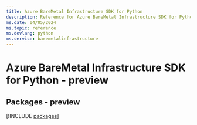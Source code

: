 ```yaml
---
title: Azure BareMetal Infrastructure SDK for Python
description: Reference for Azure BareMetal Infrastructure SDK for Python
ms.date: 04/05/2024
ms.topic: reference
ms.devlang: python
ms.service: baremetalinfrastructure
---
```

# Azure BareMetal Infrastructure SDK for Python - preview
## Packages - preview
[!INCLUDE [packages](baremetal-infrastructure-index.md)]